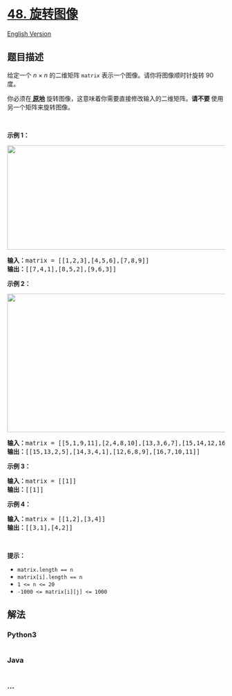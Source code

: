 # [48. 旋转图像](https://leetcode-cn.com/problems/rotate-image)

[English Version](/solution/0000-0099/0048.Rotate%20Image/README_EN.md)

## 题目描述

<!-- 这里写题目描述 -->

<p>给定一个 <em>n </em>× <em>n</em> 的二维矩阵 <code>matrix</code> 表示一个图像。请你将图像顺时针旋转 90 度。</p>

<p>你必须在<strong><a href="https://baike.baidu.com/item/%E5%8E%9F%E5%9C%B0%E7%AE%97%E6%B3%95" target="_blank"> 原地</a></strong> 旋转图像，这意味着你需要直接修改输入的二维矩阵。<strong>请不要 </strong>使用另一个矩阵来旋转图像。</p>

<p> </p>

<p><strong>示例 1：</strong></p>
<img alt="" src="https://assets.leetcode.com/uploads/2020/08/28/mat1.jpg" style="width: 642px; height: 242px;" />
<pre>
<strong>输入：</strong>matrix = [[1,2,3],[4,5,6],[7,8,9]]
<strong>输出：</strong>[[7,4,1],[8,5,2],[9,6,3]]
</pre>

<p><strong>示例 2：</strong></p>
<img alt="" src="https://assets.leetcode.com/uploads/2020/08/28/mat2.jpg" style="width: 800px; height: 321px;" />
<pre>
<strong>输入：</strong>matrix = [[5,1,9,11],[2,4,8,10],[13,3,6,7],[15,14,12,16]]
<strong>输出：</strong>[[15,13,2,5],[14,3,4,1],[12,6,8,9],[16,7,10,11]]
</pre>

<p><strong>示例 3：</strong></p>

<pre>
<strong>输入：</strong>matrix = [[1]]
<strong>输出：</strong>[[1]]
</pre>

<p><strong>示例 4：</strong></p>

<pre>
<strong>输入：</strong>matrix = [[1,2],[3,4]]
<strong>输出：</strong>[[3,1],[4,2]]
</pre>

<p> </p>

<p><strong>提示：</strong></p>

<ul>
	<li><code>matrix.length == n</code></li>
	<li><code>matrix[i].length == n</code></li>
	<li><code>1 <= n <= 20</code></li>
	<li><code>-1000 <= matrix[i][j] <= 1000</code></li>
</ul>


## 解法

<!-- 这里可写通用的实现逻辑 -->

<!-- tabs:start -->

### **Python3**

<!-- 这里可写当前语言的特殊实现逻辑 -->

```python

```

### **Java**

<!-- 这里可写当前语言的特殊实现逻辑 -->

```java

```

### **...**

```

```

<!-- tabs:end -->
